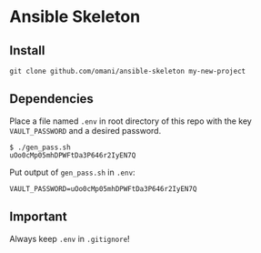 # Ansible Skeleton

## Install
```
git clone github.com/omani/ansible-skeleton my-new-project
```

## Dependencies
Place a file named `.env` in root directory of this repo with the key `VAULT_PASSWORD` and a desired password.
```
$ ./gen_pass.sh 
uOo0cMp05mhDPWFtDa3P646r2IyEN7Q
```

Put output of `gen_pass.sh` in `.env`:
```
VAULT_PASSWORD=uOo0cMp05mhDPWFtDa3P646r2IyEN7Q
```

## Important
Always keep `.env` in `.gitignore`!
